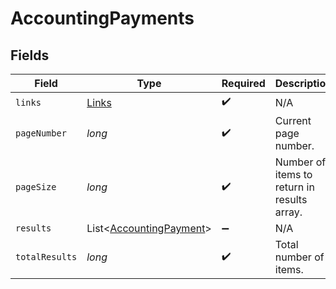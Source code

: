 # AccountingPayments


## Fields

| Field                                                               | Type                                                                | Required                                                            | Description                                                         |
| ------------------------------------------------------------------- | ------------------------------------------------------------------- | ------------------------------------------------------------------- | ------------------------------------------------------------------- |
| `links`                                                             | [Links](../../models/shared/Links.md)                               | :heavy_check_mark:                                                  | N/A                                                                 |
| `pageNumber`                                                        | *long*                                                              | :heavy_check_mark:                                                  | Current page number.                                                |
| `pageSize`                                                          | *long*                                                              | :heavy_check_mark:                                                  | Number of items to return in results array.                         |
| `results`                                                           | List<[AccountingPayment](../../models/shared/AccountingPayment.md)> | :heavy_minus_sign:                                                  | N/A                                                                 |
| `totalResults`                                                      | *long*                                                              | :heavy_check_mark:                                                  | Total number of items.                                              |